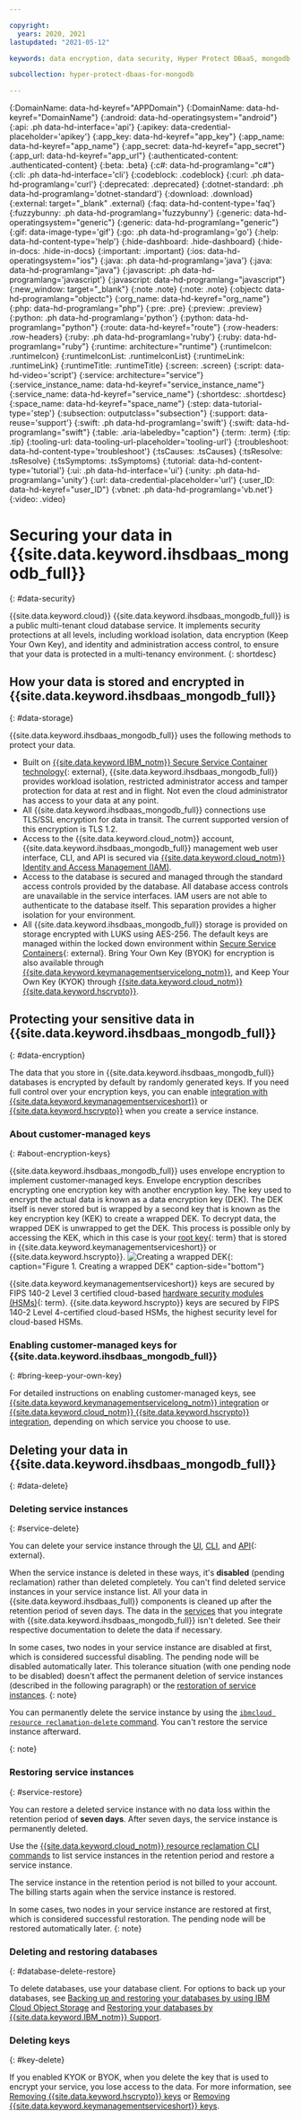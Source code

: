 ```yaml
---

copyright:
  years: 2020, 2021
lastupdated: "2021-05-12"

keywords: data encryption, data security, Hyper Protect DBaaS, mongodb, BYOK, KYOK

subcollection: hyper-protect-dbaas-for-mongodb

---
```


{:DomainName: data-hd-keyref="APPDomain"}
{:DomainName: data-hd-keyref="DomainName"}
{:android: data-hd-operatingsystem="android"}
{:api: .ph data-hd-interface='api'}
{:apikey: data-credential-placeholder='apikey'}
{:app_key: data-hd-keyref="app_key"}
{:app_name: data-hd-keyref="app_name"}
{:app_secret: data-hd-keyref="app_secret"}
{:app_url: data-hd-keyref="app_url"}
{:authenticated-content: .authenticated-content}
{:beta: .beta}
{:c#: data-hd-programlang="c#"}
{:cli: .ph data-hd-interface='cli'}
{:codeblock: .codeblock}
{:curl: .ph data-hd-programlang='curl'}
{:deprecated: .deprecated}
{:dotnet-standard: .ph data-hd-programlang='dotnet-standard'}
{:download: .download}
{:external: target="_blank" .external}
{:faq: data-hd-content-type='faq'}
{:fuzzybunny: .ph data-hd-programlang='fuzzybunny'}
{:generic: data-hd-operatingsystem="generic"}
{:generic: data-hd-programlang="generic"}
{:gif: data-image-type='gif'}
{:go: .ph data-hd-programlang='go'}
{:help: data-hd-content-type='help'}
{:hide-dashboard: .hide-dashboard}
{:hide-in-docs: .hide-in-docs}
{:important: .important}
{:ios: data-hd-operatingsystem="ios"}
{:java: .ph data-hd-programlang='java'}
{:java: data-hd-programlang="java"}
{:javascript: .ph data-hd-programlang='javascript'}
{:javascript: data-hd-programlang="javascript"}
{:new_window: target="_blank"}
{:note .note}
{:note: .note}
{:objectc data-hd-programlang="objectc"}
{:org_name: data-hd-keyref="org_name"}
{:php: data-hd-programlang="php"}
{:pre: .pre}
{:preview: .preview}
{:python: .ph data-hd-programlang='python'}
{:python: data-hd-programlang="python"}
{:route: data-hd-keyref="route"}
{:row-headers: .row-headers}
{:ruby: .ph data-hd-programlang='ruby'}
{:ruby: data-hd-programlang="ruby"}
{:runtime: architecture="runtime"}
{:runtimeIcon: .runtimeIcon}
{:runtimeIconList: .runtimeIconList}
{:runtimeLink: .runtimeLink}
{:runtimeTitle: .runtimeTitle}
{:screen: .screen}
{:script: data-hd-video='script'}
{:service: architecture="service"}
{:service_instance_name: data-hd-keyref="service_instance_name"}
{:service_name: data-hd-keyref="service_name"}
{:shortdesc: .shortdesc}
{:space_name: data-hd-keyref="space_name"}
{:step: data-tutorial-type='step'}
{:subsection: outputclass="subsection"}
{:support: data-reuse='support'}
{:swift: .ph data-hd-programlang='swift'}
{:swift: data-hd-programlang="swift"}
{:table: .aria-labeledby="caption"}
{:term: .term}
{:tip: .tip}
{:tooling-url: data-tooling-url-placeholder='tooling-url'}
{:troubleshoot: data-hd-content-type='troubleshoot'}
{:tsCauses: .tsCauses}
{:tsResolve: .tsResolve}
{:tsSymptoms: .tsSymptoms}
{:tutorial: data-hd-content-type='tutorial'}
{:ui: .ph data-hd-interface='ui'}
{:unity: .ph data-hd-programlang='unity'}
{:url: data-credential-placeholder='url'}
{:user_ID: data-hd-keyref="user_ID"}
{:vbnet: .ph data-hd-programlang='vb.net'}
{:video: .video}


# Securing your data in {{site.data.keyword.ihsdbaas_mongodb_full}}
{: #data-security}

{{site.data.keyword.cloud}} {{site.data.keyword.ihsdbaas_mongodb_full}} is a public multi-tenant cloud database service. It implements security protections at all levels, including workload isolation, data encryption (Keep Your Own Key), and identity and administration access control, to ensure that your data is protected in a multi-tenancy environment.
{: shortdesc}

## How your data is stored and encrypted in {{site.data.keyword.ihsdbaas_mongodb_full}}
{: #data-storage}

{{site.data.keyword.ihsdbaas_mongodb_full}} uses the following methods to protect your data.

- Built on [{{site.data.keyword.IBM_notm}} Secure Service Container technology](https://www.ibm.com/us-en/marketplace/secure-service-container){: external}, {{site.data.keyword.ihsdbaas_mongodb_full}} provides workload isolation, restricted administrator access and tamper protection for data at rest and in flight. Not even the cloud administrator has access to your data at any point.
- All {{site.data.keyword.ihsdbaas_mongodb_full}} connections use TLS/SSL encryption for data in transit. The current supported version of this encryption is TLS 1.2.
- Access to the {{site.data.keyword.cloud_notm}} account, {{site.data.keyword.ihsdbaas_mongodb_full}} management web user interface, CLI, and API is secured via [{{site.data.keyword.cloud_notm}} Identity and Access Management (IAM)](/docs/hyper-protect-dbaas-for-mongodb?topic=hyper-protect-dbaas-for-mongodb-iam).
- Access to the database is secured and managed through the standard access controls provided by the database. All database access controls are unavailable in the service interfaces. IAM users are not able to authenticate to the database itself. This separation provides a higher isolation for your environment. 
- All {{site.data.keyword.ihsdbaas_mongodb_full}} storage is provided on storage encrypted with LUKS using AES-256. The default keys are managed within the locked down environment within [Secure Service Containers](https://www.ibm.com/us-en/marketplace/secure-service-container){: external}. Bring Your Own Key (BYOK) for encryption is also available through [{{site.data.keyword.keymanagementservicelong_notm}}](/docs/hyper-protect-dbaas-for-mongodb?topic=hyper-protect-dbaas-for-mongodb-key-protect-byok), and Keep Your Own Key (KYOK) through [{{site.data.keyword.cloud_notm}} {{site.data.keyword.hscrypto}}](/docs/hyper-protect-dbaas-for-mongodb?topic=hyper-protect-dbaas-for-mongodb-hpcs-byok).

## Protecting your sensitive data in {{site.data.keyword.ihsdbaas_mongodb_full}}
{: #data-encryption}

The data that you store in {{site.data.keyword.ihsdbaas_mongodb_full}} databases is encrypted by default by randomly generated keys. If you need full control over your encryption keys, you can enable [integration with {{site.data.keyword.keymanagementserviceshort}}](/docs/hyper-protect-dbaas-for-mongodb?topic=hyper-protect-dbaas-for-mongodb-key-protect-byok) or [{{site.data.keyword.hscrypto}}](/docs/hyper-protect-dbaas-for-mongodb?topic=hyper-protect-dbaas-for-mongodb-hpcs-byok) when you create a service instance.

### About customer-managed keys
{: #about-encryption-keys}

{{site.data.keyword.ihsdbaas_mongodb_full}} uses envelope encryption to implement customer-managed keys. Envelope encryption describes encrypting one encryption key with another encryption key. The key used to encrypt the actual data is known as a data encryption key (DEK). The DEK itself is never stored but is wrapped by a second key that is known as the key encryption key (KEK) to create a wrapped DEK. To decrypt data, the wrapped DEK is unwrapped to get the DEK. This process is possible only by accessing the KEK, which in this case is your [root key](#x6946961){: term} that is stored in {{site.data.keyword.keymanagementserviceshort}} or {{site.data.keyword.hscrypto}}.
![Creating a wrapped DEK](images/Wrapped_DEK.svg "Creating a wrapped DEK"){: caption="Figure 1. Creating a wrapped DEK" caption-side="bottom"}

{{site.data.keyword.keymanagementserviceshort}} keys are secured by FIPS 140-2 Level 3 certified cloud-based [hardware security modules (HSMs)](#x6704988){: term}. {{site.data.keyword.hscrypto}} keys are secured by FIPS 140-2 Level 4-certified cloud-based HSMs, the highest security level for cloud-based HSMs.

### Enabling customer-managed keys for {{site.data.keyword.ihsdbaas_mongodb_full}}
{: #bring-keep-your-own-key}

For detailed instructions on enabling customer-managed keys, see [{{site.data.keyword.keymanagementservicelong_notm}} integration](/docs/hyper-protect-dbaas-for-mongodb?topic=hyper-protect-dbaas-for-mongodb-key-protect-byok) or [{{site.data.keyword.cloud_notm}} {{site.data.keyword.hscrypto}} integration](/docs/hyper-protect-dbaas-for-mongodb?topic=hyper-protect-dbaas-for-mongodb-hpcs-byok), depending on which service you choose to use.

## Deleting your data in {{site.data.keyword.ihsdbaas_mongodb_full}}
{: #data-delete}

### Deleting service instances
{: #service-delete}

You can delete your service instance through the [UI](/docs/hyper-protect-dbaas-for-mongodb?topic=hyper-protect-dbaas-for-mongodb-manage-service#webui-manage-service), [CLI](/docs/cli?topic=cli-ibmcloud_commands_resource#ibmcloud_resource_service_instance_delete), and [API](/apidocs/hyperp-dbaas/hyperp-dbaas-v3#delete-a-service-instance){: external}.

When the service instance is deleted in these ways, it's **disabled** (pending reclamation) rather than deleted completely. You can't find deleted service instances in your service instance list. All your data in {{site.data.keyword.ihsdbaas_full}} components is cleaned up after the retention period of seven days. The data in the [services](/docs/hyper-protect-dbaas-for-mongodb?topic=hyper-protect-dbaas-for-mongodb-service-integration) that you integrate with {{site.data.keyword.ihsdbaas_mongodb_full}} isn't deleted. See their respective documentation to delete the data if necessary.

In some cases, two nodes in your service instance are disabled at first, which is considered successful disabling. The pending node will be disabled automatically later. This tolerance situation (with one pending node to be disabled) doesn't affect the permanent deletion of service instances (described in the following paragraph) or the [restoration of service instances](#service-restore).
{: note}

You can permanently delete the service instance by using the [`ibmcloud resource reclamation-delete` command](/docs/cli?topic=cli-ibmcloud_commands_resource#ibmcloud_resource_reclamation_delete). You can't restore the service instance afterward.

{: note}

### Restoring service instances
{: #service-restore}

You can restore a deleted service instance with no data loss within the retention period of **seven days**. After seven days, the service instance is permanently deleted.

Use the [{{site.data.keyword.cloud_notm}} resource reclamation CLI commands](/docs/cli?topic=cli-ibmcloud_commands_resource#ibmcloud_resource_reclamations) to list service instances in the retention period and restore a service instance.

The service instance in the retention period is not billed to your account. The billing starts again when the service instance is restored. 

In some cases, two nodes in your service instance are restored at first, which is considered successful restoration. The pending node will be restored automatically later. 
{: note}

### Deleting and restoring databases
{: #database-delete-restore}

To delete databases, use your database client. For options to back up your databases, see [Backing up and restoring your databases by using IBM Cloud Object Storage](/docs/hyper-protect-dbaas-for-mongodb?topic=hyper-protect-dbaas-for-mongodb-backup_mongodb_databases) and [Restoring your databases by {{site.data.keyword.IBM_notm}} Support](/docs/hyper-protect-dbaas-for-mongodb?topic=hyper-protect-dbaas-for-mongodb-restore_mongodb_databases).

### Deleting keys
{: #key-delete}

If you enabled KYOK or BYOK, when you delete the key that is used to encrypt your service, you lose access to the data. For more information, see [Removing {{site.data.keyword.hscrypto}} keys](/docs/hyper-protect-dbaas-for-mongodb?topic=hyper-protect-dbaas-for-mongodb-hpcs-byok#hpcs-remove-key) or [Removing {{site.data.keyword.keymanagementserviceshort}} keys](/docs/hyper-protect-dbaas-for-mongodb?topic=hyper-protect-dbaas-for-mongodb-key-protect-byok#kp-remove-key).
